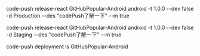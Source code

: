 code-push release-react GitHubPopular-Android android -t 1.0.0 --dev false -d Production --des "codePush了解一下" --m true

code-push release-react GitHubPopular-Android android -t 1.0.0 --dev false -d Staging --des "codePush了解一下" --m true


code-push deployment ls GitHubPopular-Android